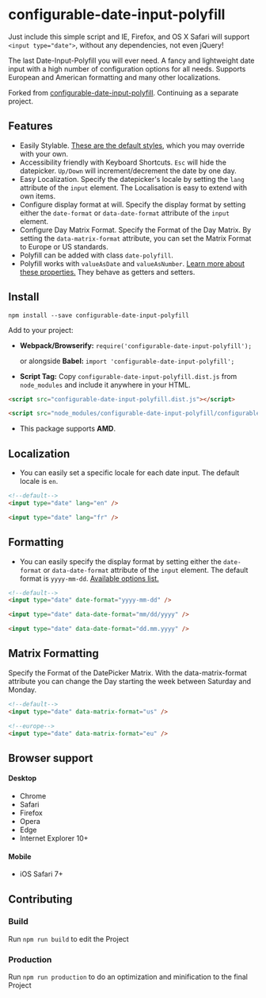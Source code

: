 # configurable-date-input-polyfill
Just include this simple script and IE, Firefox, and OS X Safari will support `<input type="date">`, without any dependencies, not even jQuery!

The last Date-Input-Polyfill you will ever need. A fancy and lightweight date input with a high number of configuration options for all needs. Supports European and American formatting and many other localizations.

Forked from [configurable-date-input-polyfill](https://github.com/KreutzerCode/configurable-date-input-polyfill). Continuing as a separate project.

## Features

* Easily Stylable. [These are the default styles](https://github.com/KreutzerCode/configurable-date-input-polyfill),
which you may override with your own.
* Accessibility friendly with Keyboard Shortcuts. `Esc` will hide the datepicker. `Up/Down` will
increment/decrement the date by one day.
* Easy Localization. Specify the datepicker's locale by setting the
`lang` attribute of the `input` element. The Localisation is easy to extend with own items.
* Configure display format at will. Specify the display format by setting either the
`date-format` or `data-date-format` attribute of the `input` element.
* Configure Day Matrix Format. Specify the Format of the Day Matrix. By setting the 
`data-matrix-format` attribute, you can set the Matrix Format to Europe or US standards.
* Polyfill can be added with class `date-polyfill`.
* Polyfill works with `valueAsDate` and `valueAsNumber`.
[Learn more about these properties.](https://developer.mozilla.org/en-US/docs/Web/API/HTMLInputElement#property-valueasdate)
They behave as getters and setters.


## Install
`npm install --save configurable-date-input-polyfill`

Add to your project:

* **Webpack/Browserify:** `require('configurable-date-input-polyfill');`

    or alongside **Babel:** `import 'configurable-date-input-polyfill';`

* **Script Tag:** Copy `configurable-date-input-polyfill.dist.js` from `node_modules` and
include it anywhere in your HTML.
```html
<script src="configurable-date-input-polyfill.dist.js"></script>

<script src="node_modules/configurable-date-input-polyfill/configurable-date-input-polyfill.dist.js"></script>
```


* This package supports **AMD**.

## Localization
* You can easily set a specific locale for each date input. The default locale is `en`.
```html
<!--default-->
<input type="date" lang="en" />

<input type="date" lang="fr" />
```

## Formatting
* You can easily specify the display format by setting either the
`date-format` or `data-date-format` attribute of the `input` element.  The default format is `yyyy-mm-dd`. 
[Available options list.](https://github.com/felixge/node-dateformat#mask-options)
```html
<!--default-->
<input type="date" date-format="yyyy-mm-dd" />

<input type="date" data-date-format="mm/dd/yyyy" />

<input type="date" data-date-format="dd.mm.yyyy" />
```

## Matrix Formatting
Specify the Format of the DatePicker Matrix. With the data-matrix-format attribute you can change the Day starting the week between Saturday and Monday.
```html
<!--default-->
<input type="date" data-matrix-format="us" />

<!--europe-->
<input type="date" data-matrix-format="eu" />
```

## Browser support
#### Desktop
* Chrome
* Safari
* Firefox
* Opera
* Edge
* Internet Explorer 10+

#### Mobile
* iOS Safari 7+


## Contributing

### Build
Run `npm run build` to edit the Project

### Production
Run `npm run production` to do an optimization and minification to the final Project

